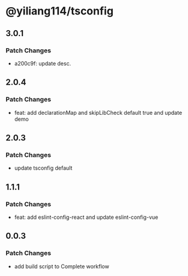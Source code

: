 # @yiliang114/tsconfig

## 3.0.1

### Patch Changes

- a200c9f: update desc.

## 2.0.4

### Patch Changes

- feat: add declarationMap and skipLibCheck default true and update demo

## 2.0.3

### Patch Changes

- update tsconfig default

## 1.1.1

### Patch Changes

- feat: add eslint-config-react and update eslint-config-vue

## 0.0.3

### Patch Changes

- add build script to Complete workflow
